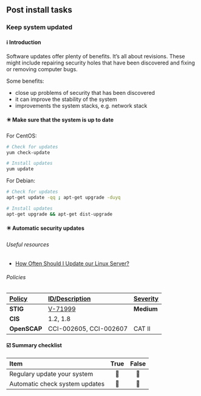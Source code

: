 ## Post install tasks

### Keep system updated

#### :information_source: Introduction

Software updates offer plenty of benefits. It’s all about revisions. These might include repairing security holes that have been discovered and fixing or removing computer bugs.

Some benefits:

- close up problems of security that has been discovered
- it can improve the stability of the system
- improvements the system stacks, e.g. network stack

#### :eight_pointed_black_star: Make sure that the system is up to date

For CentOS:

```bash
# Check for updates
yum check-update

# Install updates
yum update
```

For Debian:

```bash
# Check for updates
apt-get update -qq ; apt-get upgrade -duyq

# Install updates
apt-get upgrade && apt-get dist-upgrade
```

#### :eight_pointed_black_star: Automatic security updates

###### Useful resources

- [How Often Should I Update our Linux Server?](https://serverfault.com/questions/9490/how-often-should-i-update-our-linux-server)

###### Policies

| <b><u>Policy</u></b> | <b><u>ID/Description</u></b> | <b><u>Severity</u></b> |
| :---         | :---         | :--- |
| <b>STIG</b> | [V-71999](https://www.stigviewer.com/stig/red_hat_enterprise_linux_7/2017-12-14/finding/V-71999) | <b>Medium</b> |
| <b>CIS</b> | 1.2, 1.8 | |
| <b>OpenSCAP</b> | CCI-002605, CCI-002607 | CAT II |


#### :ballot_box_with_check: Summary checklist

| <b>Item</b> | <b>True</b> | <b>False</b> |
| :---        | :---:       | :---:        |
| Regulary update your system | :black_square_button: | :black_square_button: |
| Automatic check system updates | :black_square_button: | :black_square_button: |
